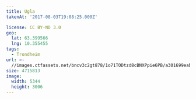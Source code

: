 ```yaml
---
title: Ugla
takenAt: '2017-08-03T19:08:25.000Z'

license: CC BY-ND 3.0
geo:
  lat: 63.399566
  lng: 10.355455
tags:
  - Trondheim
url: >-
  //images.ctfassets.net/bncv3c2gt878/1o71TODtzd8cBNXPpie6PB/a301699eabfcd04a7ba351ad0eb66925/ugla_35572672074_o
size: 4715813
image:
  width: 5344
  height: 3006
---
```

